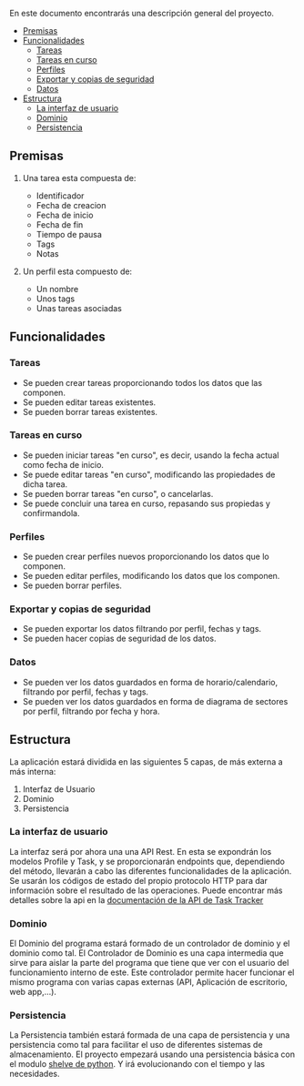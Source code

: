 En este documento encontrarás una descripción general del proyecto.

- [Premisas](#premisas)
- [Funcionalidades](#funcionalidades)
  - [Tareas](#tareas)
  - [Tareas en curso](#tareas-en-curso)
  - [Perfiles](#perfiles)
  - [Exportar y copias de seguridad](#exportar-y-copias-de-seguridad)
  - [Datos](#datos)
- [Estructura](#estructura)
  - [La interfaz de usuario](#la-interfaz-de-usuario)
  - [Dominio](#dominio)
  - [Persistencia](#persistencia)

## Premisas

1. Una tarea esta compuesta de:

   - Identificador
   - Fecha de creacion
   - Fecha de inicio
   - Fecha de fin
   - Tiempo de pausa
   - Tags
   - Notas

2. Un perfil esta compuesto de:
   - Un nombre
   - Unos tags
   - Unas tareas asociadas

## Funcionalidades

### Tareas

- Se pueden crear tareas proporcionando todos los datos que las componen.
- Se pueden editar tareas existentes.
- Se pueden borrar tareas existentes.

### Tareas en curso

- Se pueden iniciar tareas "en curso", es decir, usando la fecha actual como fecha de inicio.
- Se puede editar tareas "en curso", modificando las propiedades de dicha tarea.
- Se pueden borrar tareas "en curso", o cancelarlas.
- Se puede concluir una tarea en curso, repasando sus propiedas y confirmandola.

### Perfiles

- Se pueden crear perfiles nuevos proporcionando los datos que lo componen.
- Se pueden editar perfiles, modificando los datos que los componen.
- Se pueden borrar perfiles.

### Exportar y copias de seguridad

- Se pueden exportar los datos filtrando por perfil, fechas y tags.
- Se pueden hacer copias de seguridad de los datos.

### Datos

- Se pueden ver los datos guardados en forma de horario/calendario, filtrando por perfil, fechas y tags.
- Se pueden ver los datos guardados en forma de diagrama de sectores por perfil, filtrando por fecha y hora.

## Estructura

La aplicación estará dividida en las siguientes 5 capas, de más externa a más interna:

1. Interfaz de Usuario
2. Dominio
3. Persistencia

### La interfaz de usuario

La interfaz será por ahora una una API Rest. En esta se expondrán los modelos Profile y Task, y se proporcionarán endpoints que, dependiendo del método, llevarán a cabo las diferentes funcionalidades de la aplicación. Se usarán los códigos de estado del propio protocolo HTTP para dar información sobre el resultado de las operaciones. Puede encontrar más detalles sobre la api en la [documentación de la API de Task Tracker](2-Api.md)

### Dominio

El Dominio del programa estará formado de un controlador de dominio y el dominio como tal. El Controlador de Dominio es una capa intermedia que sirve para aislar la parte del programa que tiene que ver con el usuario del funcionamiento interno de este. Este controlador permite hacer funcionar el mismo programa con varias capas externas (API, Aplicación de escritorio, web app,...).

### Persistencia

La Persistencia también estará formada de una capa de persistencia y una persistencia como tal para facilitar el uso de diferentes sistemas de almacenamiento. El proyecto empezará usando una persistencia básica con el modulo [shelve de python](https://docs.python.org/3/library/shelve.html). Y irá evolucionando con el tiempo y las necesidades.
